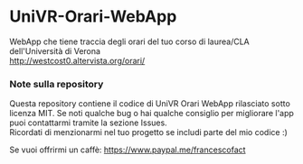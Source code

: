 # UniVR-Orari-WebApp
WebApp che tiene traccia degli orari del tuo corso di laurea/CLA dell'Università di Verona</br>
http://westcost0.altervista.org/orari/  </br>

### Note sulla repository
Questa repository contiene il codice di UniVR Orari WebApp rilasciato sotto licenza MIT. Se noti qualche bug o hai qualche consiglio per migliorare l'app puoi contattarmi tramite la sezione Issues.</br>
Ricordati di menzionarmi nel tuo progetto se includi parte del mio codice :)

Se vuoi offrirmi un caffè: https://www.paypal.me/francescofact

